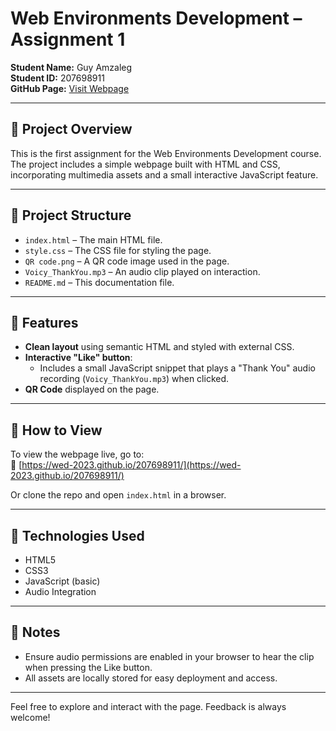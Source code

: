 # Web Environments Development – Assignment 1

**Student Name:** Guy Amzaleg  
**Student ID:** 207698911  
**GitHub Page:** [Visit Webpage](https://wed-2023.github.io/207698911/)

---

## 📄 Project Overview

This is the first assignment for the Web Environments Development course. The project includes a simple webpage built with HTML and CSS, incorporating multimedia assets and a small interactive JavaScript feature.

---

## 📁 Project Structure

- `index.html` – The main HTML file.
- `style.css` – The CSS file for styling the page.
- `QR code.png` – A QR code image used in the page.
- `Voicy_ThankYou.mp3` – An audio clip played on interaction.
- `README.md` – This documentation file.

---

## 🎯 Features

- **Clean layout** using semantic HTML and styled with external CSS.
- **Interactive "Like" button**:
  - Includes a small JavaScript snippet that plays a "Thank You" audio recording (`Voicy_ThankYou.mp3`) when clicked.
- **QR Code** displayed on the page.

---

## 🚀 How to View

To view the webpage live, go to:  
🔗 [https://wed-2023.github.io/207698911/](https://wed-2023.github.io/207698911/)

Or clone the repo and open `index.html` in a browser.

---

## 🔧 Technologies Used

- HTML5
- CSS3
- JavaScript (basic)
- Audio Integration

---

## 📌 Notes

- Ensure audio permissions are enabled in your browser to hear the clip when pressing the Like button.
- All assets are locally stored for easy deployment and access.

---

Feel free to explore and interact with the page. Feedback is always welcome!
